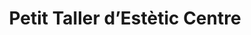 ---
title: "Petit Taller d’Estètic Centre"
url: /tarragona/petit-taller-destetic-centre/
shop: peluquería
---